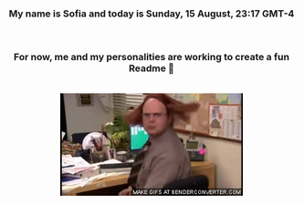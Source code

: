 


<div align="center">
<h3 >My name is Sofia and today is Sunday, 15 August, 23:17 GMT-4</h3><br>
<h3 >For now, me and my personalities are working to create a fun Readme 👋
</h3><br>
<img src='img/dwight.gif' alt='working...'/>
</div>
